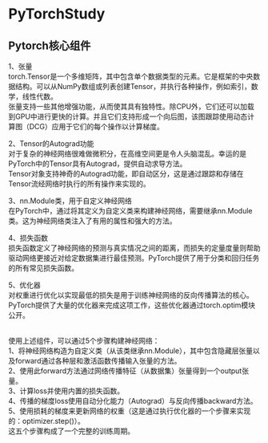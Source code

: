 # PyTorchStudy

## Pytorch核心组件
1、张量<br>
torch.Tensor是一个多维矩阵，其中包含单个数据类型的元素。它是框架的中央数据结构。可以从NumPy数组或列表创建Tensor，并执行各种操作，例如索引，数学，线性代数。
<br>
张量支持一些其他增强功能，从而使其具有独特性。除CPU外，它们还可以加载到GPU中进行更快的计算。并且它们支持形成一个向后图，该图跟踪使用动态计算图（DCG）应用于它们的每个操作以计算梯度。
<br>

2、Tensor的Autograd功能<br>
对于复杂的神经网络很难做微积分，在高维空间更是令人头脑混乱。幸运的是PyTorch中的Tensor具有Autograd，提供自动求导方法。
<br>
Tensor对象支持神奇的Autograd功能，即自动区分，这是通过跟踪和存储在Tensor流经网络时执行的所有操作来实现的。
<br>

3、nn.Module类，用于自定义神经网络<br>
在PyTorch中，通过将其定义为自定义类来构建神经网络，需要继承nn.Module类。这为神经网络类注入了有用的属性和强大的方法。

4、损失函数<br>
损失函数定义了神经网络的预测与真实情况之间的距离，而损失的定量度量则帮助驱动网络更接近对给定数据集进行最佳预测。PyTorch提供了用于分类和回归任务的所有常见损失函数。

5、优化器<br>
对权重进行优化以实现最低的损失是用于训练神经网络的反向传播算法的核心。PyTorch提供了大量的优化器来完成这项工作，这些优化器通过torch.optim模块公开。

<br>
使用上述组件，可以通过5个步骤构建神经网络：<br>
1、将神经网络构造为自定义类（从该类继承nn.Module），其中包含隐藏层张量以及forward通过各种层和激活函数传播输入张量的方法。<br>
2、使用此forward方法通过网络传播特征（从数据集）张量得到一个output张量。<br>
3、计算loss并使用内置的损失函数。<br>
4、传播的梯度loss使用自动分化能力（Autograd）与反向传播backward方法。<br>
5、使用损耗的梯度来更新网络的权重（这是通过执行优化器的一个步骤来实现的：optimizer.step()）。<br>
这五个步骤构成了一个完整的训练周期。
